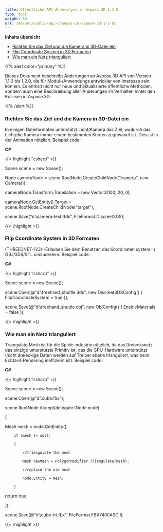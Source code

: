 ```yaml
---
title: Öffentliche API Änderungen in Aspose.3D 1.2.0
type: docs
weight: 50
url: /de/net/public-api-changes-in-aspose-3d-1-2-0/
---
```

**Inhalts übersicht**

- [Richten Sie das Ziel und die Kamera in 3D-Datei ein](#PublicAPIChangesinAspose.3D1.2.0-SetuptheTargetandCamerain3DFile)
- [Flip Coordinate System in 3D Formaten](#PublicAPIChangesinAspose.3D1.2.0-FlipCoordinateSystemin3DFormats)
- [Wie man ein Netz trianguliert](#PublicAPIChangesinAspose.3D1.2.0-HowtoTriangulateaMesh)

{{% alert color="primary" %}} 

Dieses Dokument beschreibt Änderungen an Aspose.3D API von Version 1.1.0 bis 1.2.0, die für Modul-/Anwendungs entwickler von Interesse sein können. Es enthält nicht nur neue und aktualisierte öffentliche Methoden, sondern auch eine Beschreibung aller Änderungen im Verhalten hinter den Kulissen in Aspose.3D.

{{% /alert %}} 
###  **Richten Sie das Ziel und die Kamera in 3D-Datei ein**
In einigen Dateiformaten unterstützt Licht/Kamera das Ziel, wodurch das Licht/die Kamera immer einem bestimmten Knoten zugewandt ist. Dies ist in der Animation nützlich. Beispiel code:

**C#**

{{< highlight "csharp" >}}

 Scene scene = new Scene();

Node cameraNode = scene.RootNode.CreateChildNode("camera", new Camera());

cameraNode.Transform.Translation = new Vector3(100, 20, 0);

cameraNode.GetEntity().Target = scene.RootNode.CreateChildNode("target");

scene.Save("d:\\camera-test.3ds", FileFormat.Discreet3DS);

{{< /highlight >}}

###  **Flip Coordinate System in 3D Formaten**
(THREEDNET-123) -Erlauben Sie dem Benutzer, das Koordinaten system in OBJ/3DS/STL umzudrehen. Beispiel code:

**C#**

{{< highlight "csharp" >}}

 Scene scene = new Scene();

scene.Open(@"d:\freehand_shuttle.3ds", new Discreet3DSConfig() {  FlipCoordinateSystem = true });

scene.Save(@"d:\freehand_shuttle.obj", new ObjConfig() { EnableMaterials = false });

{{< /highlight >}}

###  **Wie man ein Netz trianguliert**
Triangulate Mesh ist für die Spiele industrie nützlich, da das Dreiecksnetz das einzige unterstützte Primitiv ist, das die GPU-Hardware unterstützt (nicht dreieckige Daten werden auf Treiber ebene trianguliert, was beim Echtzeit-Rendering ineffizient ist). Beispiel code:

**C#**

{{< highlight "csharp" >}}

 Scene scene = new Scene();

 scene.Open(@"d:\\cube.fbx");

 scene.RootNode.Accept(delegate (Node node)

 {

   Mesh mesh = node.GetEntity<Mesh>();

        if (mesh != null)

        {

            //triangulate the mesh

            Mesh newMesh = PolygonModifier.Triangulate(mesh);

            //replace the old mesh

            node.Entity = mesh;

        }

   return true;

  });

 scene.Save(@"d:\cube-tri.fbx", FileFormat.FBX7400ASCII);

{{< /highlight >}}

